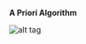 **A Priori Algorithm**

![alt tag](https://camo.githubusercontent.com/1c1afd9e0034fb1da21527c9e739b73efd19003d/68747470733a2f2f75706c6f61642e77696b696d656469612e6f72672f6d6174682f342f662f622f34666265646231663837386434663862343964643030356433633064643837332e706e67)


